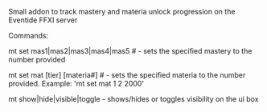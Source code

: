 Small addon to track mastery and materia unlock progression on the Eventide FFXI server


Commands:

mt set mas1|mas2|mas3|mas4|mas5 # - sets the specified mastery to the number provided

mt set mat [tier] [materia#] # - sets the specified materia to the number provided. Example: 'mt set mat 1 2 2000'


mt show|hide|visible|toggle - shows/hides or toggles visibility on the ui box
